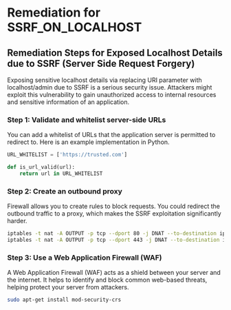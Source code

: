 # Remediation for SSRF_ON_LOCALHOST

## Remediation Steps for Exposed Localhost Details due to SSRF (Server Side Request Forgery)

Exposing sensitive localhost details via replacing URI parameter with localhost/admin due to SSRF is a serious security issue. Attackers might exploit this vulnerability to gain unauthorized access to internal resources and sensitive information of an application. 

### Step 1: Validate and whitelist server-side URLs

You can add a whitelist of URLs that the application server is permitted to redirect to. Here is an example implementation in Python.

```python
URL_WHITELIST = ['https://trusted.com']

def is_url_valid(url):
    return url in URL_WHITELIST
```
### Step 2: Create an outbound proxy

Firewall allows you to create rules to block requests. You could redirect the outbound traffic to a proxy, which makes the SSRF exploitation significantly harder.

```bash
iptables -t nat -A OUTPUT -p tcp --dport 80 -j DNAT --to-destination ip_of_proxy:5000
iptables -t nat -A OUTPUT -p tcp --dport 443 -j DNAT --to-destination ip_of_proxy:5000
```

### Step 3: Use a Web Application Firewall (WAF)

A Web Application Firewall (WAF) acts as a shield between your server and the internet. It helps to identify and block common web-based threats, helping protect your server from attackers.

```bash
sudo apt-get install mod-security-crs
```
